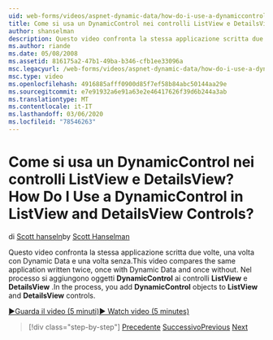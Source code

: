 ```yaml
---
uid: web-forms/videos/aspnet-dynamic-data/how-do-i-use-a-dynamiccontrol-in-listview-and-detailsview-controls
title: Come si usa un DynamicControl nei controlli ListView e DetailsView? | Microsoft Docs
author: shanselman
description: Questo video confronta la stessa applicazione scritta due volte, una volta con Dynamic Data e una volta senza. Nel processo si aggiungono oggetti DynamicControl a ListView a...
ms.author: riande
ms.date: 05/08/2008
ms.assetid: 816175a2-47b1-49ba-b346-cfb1ee33096a
msc.legacyurl: /web-forms/videos/aspnet-dynamic-data/how-do-i-use-a-dynamiccontrol-in-listview-and-detailsview-controls
msc.type: video
ms.openlocfilehash: 4916885afff0900d85f7ef58b84abc50144aa29e
ms.sourcegitcommit: e7e91932a6e91a63e2e46417626f39d6b244a3ab
ms.translationtype: MT
ms.contentlocale: it-IT
ms.lasthandoff: 03/06/2020
ms.locfileid: "78546263"
---
```

# <a name="how-do-i-use-a-dynamiccontrol-in-listview-and-detailsview-controls"></a><span data-ttu-id="f3726-105">Come si usa un DynamicControl nei controlli ListView e DetailsView?</span><span class="sxs-lookup"><span data-stu-id="f3726-105">How Do I Use a DynamicControl in ListView and DetailsView Controls?</span></span>

<span data-ttu-id="f3726-106">di [Scott hanseln](https://github.com/shanselman)</span><span class="sxs-lookup"><span data-stu-id="f3726-106">by [Scott Hanselman](https://github.com/shanselman)</span></span>

<span data-ttu-id="f3726-107">Questo video confronta la stessa applicazione scritta due volte, una volta con Dynamic Data e una volta senza.</span><span class="sxs-lookup"><span data-stu-id="f3726-107">This video compares the same application written twice, once with Dynamic Data and once without.</span></span> <span data-ttu-id="f3726-108">Nel processo si aggiungono oggetti **DynamicControl** ai controlli **ListView** e **DetailsView** .</span><span class="sxs-lookup"><span data-stu-id="f3726-108">In the process, you add **DynamicControl** objects to **ListView** and **DetailsView** controls.</span></span>

[<span data-ttu-id="f3726-109">&#9654;Guarda il video (5 minuti)</span><span class="sxs-lookup"><span data-stu-id="f3726-109">&#9654; Watch video (5 minutes)</span></span>](https://channel9.msdn.com/Blogs/ASP-NET-Site-Videos/how-do-i-use-a-dynamiccontrol-in-listview-and-detailsview-controls)

> [!div class="step-by-step"]
> <span data-ttu-id="f3726-110">[Precedente](how-do-i-display-unknown-datatypes.md)
> [Successivo](getting-started-with-dynamic-data.md)</span><span class="sxs-lookup"><span data-stu-id="f3726-110">[Previous](how-do-i-display-unknown-datatypes.md)
[Next](getting-started-with-dynamic-data.md)</span></span>
